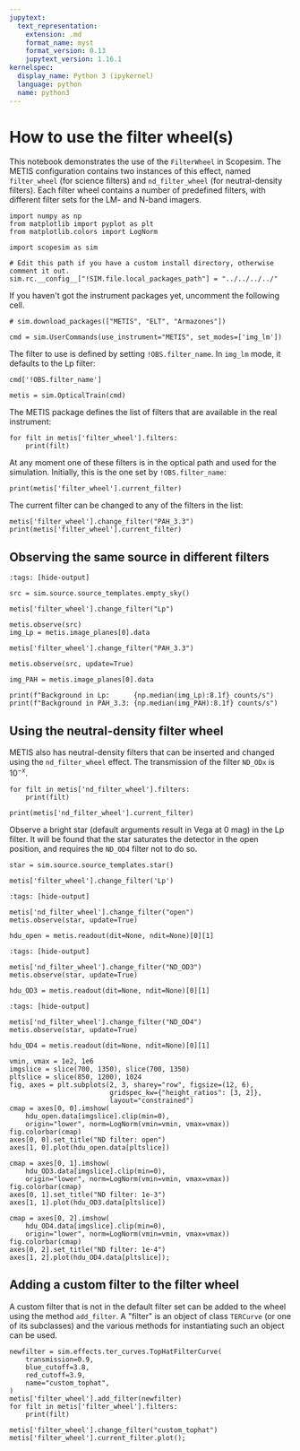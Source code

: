 ```yaml
---
jupytext:
  text_representation:
    extension: .md
    format_name: myst
    format_version: 0.13
    jupytext_version: 1.16.1
kernelspec:
  display_name: Python 3 (ipykernel)
  language: python
  name: python3
---
```


# How to use the filter wheel(s)

This notebook demonstrates the use of the `FilterWheel` in Scopesim. The METIS configuration contains two instances of this effect, named `filter_wheel` (for science filters) and `nd_filter_wheel` (for neutral-density filters). Each filter wheel contains a number of predefined filters, with different filter sets for the LM- and N-band imagers.

```{code-cell} ipython3
import numpy as np
from matplotlib import pyplot as plt
from matplotlib.colors import LogNorm

import scopesim as sim

# Edit this path if you have a custom install directory, otherwise comment it out.
sim.rc.__config__["!SIM.file.local_packages_path"] = "../../../../"
```

If you haven't got the instrument packages yet, uncomment the following cell.

```{code-cell} ipython3
# sim.download_packages(["METIS", "ELT", "Armazones"])
```

```{code-cell} ipython3
cmd = sim.UserCommands(use_instrument="METIS", set_modes=['img_lm'])
```

The filter to use is defined by setting `!OBS.filter_name`. In `img_lm` mode, it defaults to the Lp filter:

```{code-cell} ipython3
cmd['!OBS.filter_name']
```

```{code-cell} ipython3
metis = sim.OpticalTrain(cmd)
```

The METIS package defines the list of filters that are available in the real instrument:

```{code-cell} ipython3
for filt in metis['filter_wheel'].filters:
    print(filt)
```

At any moment one of these filters is in the optical path and used for the simulation. Initially, this is the one set by `!OBS.filter_name`:

```{code-cell} ipython3
print(metis['filter_wheel'].current_filter)
```

The current filter can be changed to any of the filters in the list:

```{code-cell} ipython3
metis['filter_wheel'].change_filter("PAH_3.3")
print(metis['filter_wheel'].current_filter)
```

## Observing the same source in different filters

```{code-cell} ipython3
:tags: [hide-output]

src = sim.source.source_templates.empty_sky()

metis['filter_wheel'].change_filter("Lp")

metis.observe(src)
img_Lp = metis.image_planes[0].data

metis['filter_wheel'].change_filter("PAH_3.3")

metis.observe(src, update=True)
```

```{code-cell} ipython3
img_PAH = metis.image_planes[0].data

print(f"Background in Lp:      {np.median(img_Lp):8.1f} counts/s")
print(f"Background in PAH_3.3: {np.median(img_PAH):8.1f} counts/s")
```

## Using the neutral-density filter wheel

METIS also has neutral-density filters that can be inserted and changed using the `nd_filter_wheel` effect. The transmission of the filter `ND_ODx` is $10^{-x}$.

```{code-cell} ipython3
for filt in metis['nd_filter_wheel'].filters:
    print(filt)
```

```{code-cell} ipython3
print(metis['nd_filter_wheel'].current_filter)
```

Observe a bright star (default arguments result in Vega at 0 mag) in the Lp filter. It will be found that the star saturates the detector in the open position, and requires the `ND_OD4` filter not to do so.

```{code-cell} ipython3
star = sim.source.source_templates.star()

metis['filter_wheel'].change_filter('Lp')
```

```{code-cell} ipython3
:tags: [hide-output]

metis['nd_filter_wheel'].change_filter("open")
metis.observe(star, update=True)
```

```{code-cell} ipython3
hdu_open = metis.readout(dit=None, ndit=None)[0][1]
```

```{code-cell} ipython3
:tags: [hide-output]

metis['nd_filter_wheel'].change_filter("ND_OD3")
metis.observe(star, update=True)
```

```{code-cell} ipython3
hdu_OD3 = metis.readout(dit=None, ndit=None)[0][1]
```

```{code-cell} ipython3
:tags: [hide-output]

metis['nd_filter_wheel'].change_filter("ND_OD4")
metis.observe(star, update=True)
```

```{code-cell} ipython3
hdu_OD4 = metis.readout(dit=None, ndit=None)[0][1]
```

```{code-cell} ipython3
vmin, vmax = 1e2, 1e6
imgslice = slice(700, 1350), slice(700, 1350)
pltslice = slice(850, 1200), 1024
fig, axes = plt.subplots(2, 3, sharey="row", figsize=(12, 6),
                         gridspec_kw={"height_ratios": [3, 2]},
                         layout="constrained")
cmap = axes[0, 0].imshow(
    hdu_open.data[imgslice].clip(min=0),
    origin="lower", norm=LogNorm(vmin=vmin, vmax=vmax))
fig.colorbar(cmap)
axes[0, 0].set_title("ND filter: open")
axes[1, 0].plot(hdu_open.data[pltslice])

cmap = axes[0, 1].imshow(
    hdu_OD3.data[imgslice].clip(min=0),
    origin="lower", norm=LogNorm(vmin=vmin, vmax=vmax))
fig.colorbar(cmap)
axes[0, 1].set_title("ND filter: 1e-3")
axes[1, 1].plot(hdu_OD3.data[pltslice])

cmap = axes[0, 2].imshow(
    hdu_OD4.data[imgslice].clip(min=0),
    origin="lower", norm=LogNorm(vmin=vmin, vmax=vmax))
fig.colorbar(cmap)
axes[0, 2].set_title("ND filter: 1e-4")
axes[1, 2].plot(hdu_OD4.data[pltslice]);
```

## Adding a custom filter to the filter wheel
A custom filter that is not in the default filter set can be added to the wheel using the method `add_filter`. A "filter" is an object of class `TERCurve` (or one of its subclasses) and the various methods for instantiating such an object can be used.

```{code-cell} ipython3
newfilter = sim.effects.ter_curves.TopHatFilterCurve(
    transmission=0.9,
    blue_cutoff=3.8,
    red_cutoff=3.9,
    name="custom_tophat",
)
metis['filter_wheel'].add_filter(newfilter)
for filt in metis['filter_wheel'].filters:
    print(filt)
```

```{code-cell} ipython3
metis['filter_wheel'].change_filter("custom_tophat")
metis['filter_wheel'].current_filter.plot();
```

```{code-cell} ipython3

```
